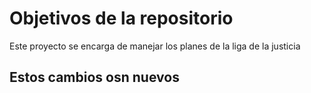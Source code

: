 # Objetivos de la repositorio

Este proyecto se encarga de manejar los planes de la liga de la justicia


## Estos cambios osn nuevos

